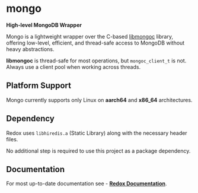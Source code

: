 # mongo

**High-level MongoDB Wrapper**

Mongo is a lightweight wrapper over the C-based [libmongoc](https://github.com/mongodb/mongo-c-driver) library, offering low-level, efficient, and thread-safe access to MongoDB without heavy abstractions.

**libmongoc** is thread-safe for most operations, but `mongoc_client_t` is not. Always use a client pool when working across threads.

## Platform Support

Mongo currently supports only Linux on **aarch64** and **x86_64** architectures.

## Dependency

Redox uses `libhiredis.a` (Static Library) along with the necessary header files.

No additional step is required to use this project as a package dependency.

## Documentation

For most up-to-date documentation see - [**Redox Documentation**](https://bitlaabredox.web.app/).